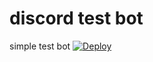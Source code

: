 # discord test bot
simple test bot
[![Deploy](https://www.herokucdn.com/deploy/button.svg)](https://heroku.com/deploy?template=https://github.com/moonstar-x/discord-tts-bot)
